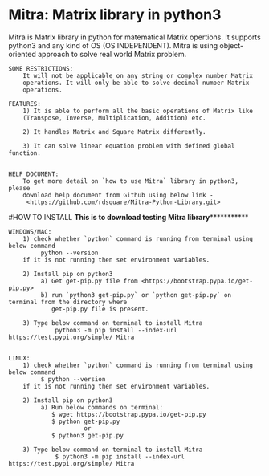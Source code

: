 #                                                 Mitra: Matrix library in python3

Mitra is Matrix library in python for matematical Matrix opertions. It
	supports python3 and any kind of OS (OS INDEPENDENT). Mitra is using object-
	oriented approach to solve real world Matrix problem.
	
	
	SOME RESTRICTIONS:
		It will not be applicable on any string or complex number Matrix 
		operations. It will only be able to solve decimal number Matrix 
		operations.

	FEATURES:
		1) It is able to perform all the basic operations of Matrix like
		(Transpose, Inverse, Multiplication, Addition) etc.

		2) It handles Matrix and Square Matrix differently.

		3) It can solve linear equation problem with defined global function.


	HELP DOCUMENT:
		To get more detail on `how to use Mitra` library in python3, please
		download help document from Github using below link - 
		 <https://github.com/rdsquare/Mitra-Python-Library.git>


#HOW TO INSTALL
************************This is to download testing Mitra library***********************************
	
	WINDOWS/MAC:
		1) check whether `python` command is running from terminal using below command
			 python --version
		if it is not running then set environment variables.

		2) Install pip on python3
			 a) Get get-pip.py file from <https://bootstrap.pypa.io/get-pip.py>
			 b) run `python3 get-pip.py` or `python get-pip.py` on terminal from the directory where
			    get-pip.py file is present.

		3) Type below command on terminal to install Mitra
		         python3 -m pip install --index-url https://test.pypi.org/simple/ Mitra


	LINUX:
		1) check whether `python` command is running from terminal using below command
			 $ python --version
		if it is not running then set environment variables.

		2) Install pip on python3
			 a) Run below commands on terminal:
				$ wget https://bootstrap.pypa.io/get-pip.py
				$ python get-pip.py
				         or
				$ python3 get-pip.py

		3) Type below command on terminal to install Mitra
		         $ python3 -m pip install --index-url https://test.pypi.org/simple/ Mitra
